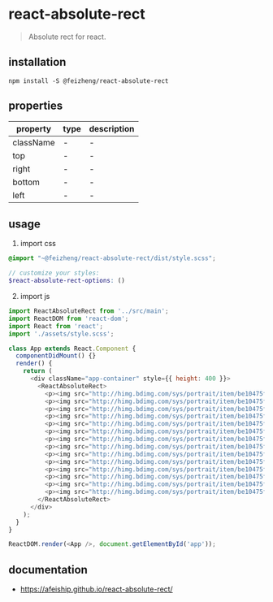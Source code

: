 # react-absolute-rect
> Absolute rect for react.

## installation
```shell
npm install -S @feizheng/react-absolute-rect
```
## properties
| property  | type | description |
| --------- | ---- | ----------- |
| className | -    | -           |
| top       | -    | -           |
| right     | -    | -           |
| bottom    | -    | -           |
| left      | -    | -           |

## usage
1. import css
  ```scss
  @import "~@feizheng/react-absolute-rect/dist/style.scss";

  // customize your styles:
  $react-absolute-rect-options: ()
  ```
2. import js
  ```js
  import ReactAbsoluteRect from '../src/main';
  import ReactDOM from 'react-dom';
  import React from 'react';
  import './assets/style.scss';

  class App extends React.Component {
    componentDidMount() {}
    render() {
      return (
        <div className="app-container" style={{ height: 400 }}>
          <ReactAbsoluteRect>
            <p><img src="http://himg.bdimg.com/sys/portrait/item/be10475f686d6c73db00.jpg" /></p>
            <p><img src="http://himg.bdimg.com/sys/portrait/item/be10475f686d6c73db00.jpg" /></p>
            <p><img src="http://himg.bdimg.com/sys/portrait/item/be10475f686d6c73db00.jpg" /></p>
            <p><img src="http://himg.bdimg.com/sys/portrait/item/be10475f686d6c73db00.jpg" /></p>
            <p><img src="http://himg.bdimg.com/sys/portrait/item/be10475f686d6c73db00.jpg" /></p>
            <p><img src="http://himg.bdimg.com/sys/portrait/item/be10475f686d6c73db00.jpg" /></p>
            <p><img src="http://himg.bdimg.com/sys/portrait/item/be10475f686d6c73db00.jpg" /></p>
            <p><img src="http://himg.bdimg.com/sys/portrait/item/be10475f686d6c73db00.jpg" /></p>
            <p><img src="http://himg.bdimg.com/sys/portrait/item/be10475f686d6c73db00.jpg" /></p>
            <p><img src="http://himg.bdimg.com/sys/portrait/item/be10475f686d6c73db00.jpg" /></p>
            <p><img src="http://himg.bdimg.com/sys/portrait/item/be10475f686d6c73db00.jpg" /></p>
            <p><img src="http://himg.bdimg.com/sys/portrait/item/be10475f686d6c73db00.jpg" /></p>
            <p><img src="http://himg.bdimg.com/sys/portrait/item/be10475f686d6c73db00.jpg" /></p>
            <p><img src="http://himg.bdimg.com/sys/portrait/item/be10475f686d6c73db00.jpg" /></p>
          </ReactAbsoluteRect>
        </div>
      );
    }
  }

  ReactDOM.render(<App />, document.getElementById('app'));
  ```

## documentation
- https://afeiship.github.io/react-absolute-rect/
